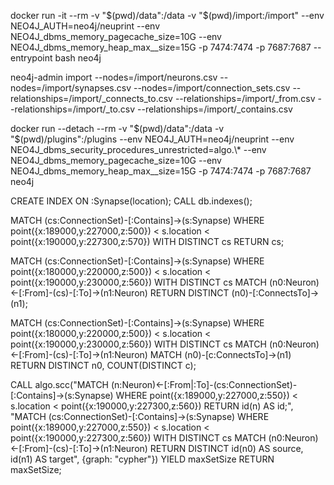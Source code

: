 docker run -it --rm -v "$(pwd)/data":/data -v "$(pwd)/import:/import" --env NEO4J_AUTH=neo4j/neuprint --env NEO4J_dbms_memory_pagecache_size=10G --env NEO4J_dbms_memory_heap_max__size=15G -p 7474:7474 -p 7687:7687 --entrypoint bash neo4j

neo4j-admin import --nodes=/import/neurons.csv --nodes=/import/synapses.csv --nodes=/import/connection_sets.csv --relationships=/import/_connects_to.csv --relationships=/import/_from.csv --relationships=/import/_to.csv --relationships=/import/_contains.csv

docker run --detach --rm -v "$(pwd)/data":/data -v "$(pwd)/plugins":/plugins --env NEO4J_AUTH=neo4j/neuprint --env NEO4J_dbms_security_procedures_unrestricted=algo.\\\* --env NEO4J_dbms_memory_pagecache_size=10G --env NEO4J_dbms_memory_heap_max__size=15G -p 7474:7474 -p 7687:7687 neo4j

CREATE INDEX ON :Synapse(location);
CALL db.indexes();

MATCH (cs:ConnectionSet)-[:Contains]->(s:Synapse) WHERE point({x:189000,y:227000,z:500}) < s.location < point({x:190000,y:227300,z:570}) WITH DISTINCT cs RETURN cs;

MATCH (cs:ConnectionSet)-[:Contains]->(s:Synapse) WHERE point({x:180000,y:220000,z:500}) < s.location < point({x:190000,y:230000,z:560}) WITH DISTINCT cs MATCH (n0:Neuron)<-[:From]-(cs)-[:To]->(n1:Neuron) RETURN DISTINCT (n0)-[:ConnectsTo]->(n1);

MATCH (cs:ConnectionSet)-[:Contains]->(s:Synapse) WHERE point({x:180000,y:220000,z:500}) < s.location < point({x:190000,y:230000,z:560}) WITH DISTINCT cs MATCH (n0:Neuron)<-[:From]-(cs)-[:To]->(n1:Neuron) MATCH (n0)-[c:ConnectsTo]->(n1) RETURN DISTINCT n0, COUNT(DISTINCT c);

CALL algo.scc("MATCH (n:Neuron)<-[:From|:To]-(cs:ConnectionSet)-[:Contains]->(s:Synapse) WHERE point({x:189000,y:227000,z:550}) < s.location < point({x:190000,y:227300,z:560}) RETURN id(n) AS id;", "MATCH (cs:ConnectionSet)-[:Contains]->(s:Synapse) WHERE point({x:189000,y:227000,z:550}) < s.location < point({x:190000,y:227300,z:560}) WITH DISTINCT cs MATCH (n0:Neuron)<-[:From]-(cs)-[:To]->(n1:Neuron) RETURN DISTINCT id(n0) AS source, id(n1) AS target", {graph: "cypher"}) YIELD maxSetSize RETURN maxSetSize;

